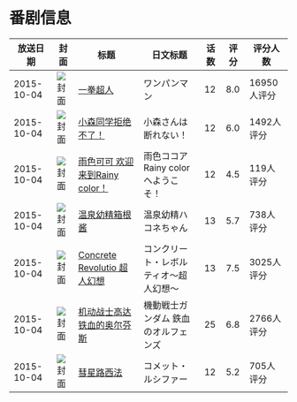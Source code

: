 # 番剧信息

|放送日期|封面|标题|日文标题|话数|评分|评分人数|
|---|---|---|---|---|---|---|
|2015-10-04|![封面](https://lain.bgm.tv/pic/cover/c/8c/a2/127563_nl66u.jpg)|[一拳超人](https://bangumi.tv/subject/127563)|ワンパンマン|12|8.0|16950人评分|
|2015-10-04|![封面](https://lain.bgm.tv/pic/cover/c/c2/2f/138205_xJAP3.jpg)|[小森同学拒绝不了！](https://bangumi.tv/subject/138205)|小森さんは断れない！|12|6.0|1492人评分|
|2015-10-04|![封面](https://lain.bgm.tv/pic/cover/c/74/d7/138834_9VwEo.jpg)|[雨色可可 欢迎来到Rainy color！](https://bangumi.tv/subject/138834)|雨色ココア Rainy colorへようこそ！|12|4.5|119人评分|
|2015-10-04|![封面](https://lain.bgm.tv/pic/cover/c/3a/30/138960_5J5vB.jpg)|[温泉幼精箱根酱](https://bangumi.tv/subject/138960)|温泉幼精ハコネちゃん|13|5.7|738人评分|
|2015-10-04|![封面](https://lain.bgm.tv/pic/cover/c/e7/8c/139022_DygC6.jpg)|[Concrete Revolutio 超人幻想](https://bangumi.tv/subject/139022)|コンクリート・レボルティオ～超人幻想～|13|7.5|3025人评分|
|2015-10-04|![封面](https://lain.bgm.tv/pic/cover/c/33/2d/139324_KE0cN.jpg)|[机动战士高达 铁血的奥尔芬斯](https://bangumi.tv/subject/139324)|機動戦士ガンダム 鉄血のオルフェンズ|25|6.8|2766人评分|
|2015-10-04|![封面](https://lain.bgm.tv/pic/cover/c/31/58/141225_gqZkQ.jpg)|[彗星路西法](https://bangumi.tv/subject/141225)|コメット・ルシファー|12|5.2|705人评分|
